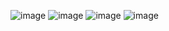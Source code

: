 ![image](https://github.com/hredhayxz/Basic-Calculator-Application-Flutter/assets/60058949/6c20a8fb-7915-4931-8de6-c9366f5585f5)
![image](https://github.com/hredhayxz/Basic-Calculator-Application-Flutter/assets/60058949/7fb8bd0e-cb66-4cae-8eae-9f2e0066c186)
![image](https://github.com/hredhayxz/Basic-Calculator-Application-Flutter/assets/60058949/417b7654-2ca6-4b92-8603-c506ada96ada)
![image](https://github.com/hredhayxz/Basic-Calculator-Application-Flutter/assets/60058949/8f1c072c-9bc2-46e5-af35-8d188c9b9365)
